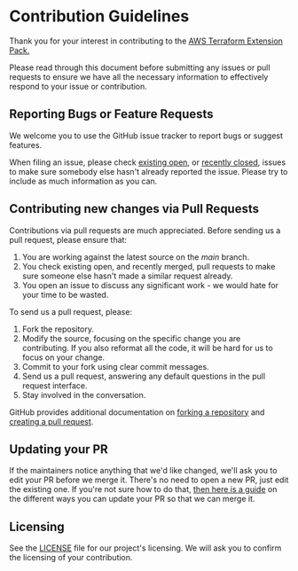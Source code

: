 # Contribution Guidelines

Thank you for your interest in contributing to the [AWS Terraform Extension Pack.](https://github.com/towardsthecloud/vscode-terraform-extension-pack)

Please read through this document before submitting any issues or pull requests to ensure we have all the necessary information to effectively respond to your issue or contribution.

## Reporting Bugs or Feature Requests

We welcome you to use the GitHub issue tracker to report bugs or suggest features.

When filing an issue, please check [existing open](https://github.com/towardsthecloud/vscode-terraform-extension-pack/issues), or [recently closed](https://github.com/towardsthecloud/vscode-terraform-extension-pack/issues?utf8=%E2%9C%93&q=is%3Aissue%20is%3Aclosed%20), issues to make sure somebody else hasn't already reported the issue. Please try to include as much information as you can.

## Contributing new changes via Pull Requests

Contributions via pull requests are much appreciated. Before sending us a pull request, please ensure that:

1. You are working against the latest source on the _main_ branch.
2. You check existing open, and recently merged, pull requests to make sure someone else hasn't made a similar request already.
3. You open an issue to discuss any significant work - we would hate for your time to be wasted.

To send us a pull request, please:

1. Fork the repository.
2. Modify the source, focusing on the specific change you are contributing. If you also reformat all the code, it will be hard for us to focus on your change.
3. Commit to your fork using clear commit messages.
4. Send us a pull request, answering any default questions in the pull request interface.
5. Stay involved in the conversation.

GitHub provides additional documentation on [forking a repository](https://help.github.com/articles/fork-a-repo/) and
[creating a pull request](https://help.github.com/articles/creating-a-pull-request/).

## Updating your PR

If the maintainers notice anything that we'd like changed, we'll ask you to edit your PR before we merge it. There's no need to open a new PR, just edit the existing one. If you're not sure how to do that, [then here is a guide](https://github.com/RichardLitt/knowledge/blob/master/github/amending-a-commit-guide.md) on the different ways you can update your PR so that we can merge it.

## Licensing

See the [LICENSE](https://github.com/towardsthecloud/vscode-terraform-extension-pack/blob/main/LICENSE) file for our project's licensing. We will ask you to confirm the licensing of your contribution.
